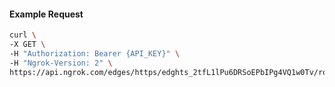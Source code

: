 <!-- Code generated for API Clients. DO NOT EDIT. -->

#### Example Request

```bash
curl \
-X GET \
-H "Authorization: Bearer {API_KEY}" \
-H "Ngrok-Version: 2" \
https://api.ngrok.com/edges/https/edghts_2tfL1lPu6DRSoEPbIPg4VQ1w0Tv/routes/edghtsrt_2tfL1rE6qsymUds7QakWQB7vWKy/compression
```
